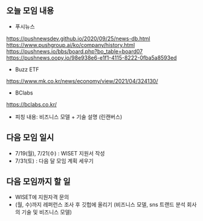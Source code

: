 ## 오늘 모임 내용
* 푸시뉴스 

https://pushnewsdev.github.io/2020/09/25/news-db.html
https://www.pushgroup.ai/ko/company/history.html <br>
https://pushnews.io/bbs/board.php?bo_table=board07 <br>
https://pushnews.oopy.io/98e938e6-e1f1-4115-8222-0fba5a8593ed <br>

* Buzz ETF

https://www.mk.co.kr/news/economy/view/2021/04/324130/

* BClabs

https://bclabs.co.kr/

* 피칭 내용: 비즈니스 모델 + 기술 설명 (린캔버스) 


## 다음 모임 일시
* 7/19(월), 7/21(수) : WISET 지원서 작성
* 7/31(토) : 다음 달 모임 계획 세우기

## 다음 모임까지 할 일
* WISET에 지원자격 문의
* (월, 수)까지 레퍼런스 조사 후 깃헙에 올리기 (비즈니스 모델, sns 트랜드 분석 회사의 기술 및 비즈니스 모델)

